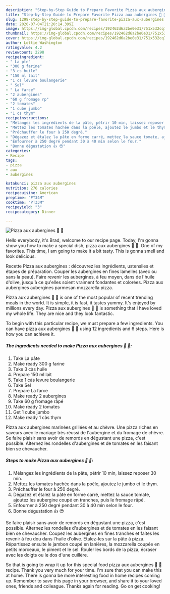 ```yaml
---
description: "Step-by-Step Guide to Prepare Favorite Pizza aux aubergines 🍕 🍆"
title: "Step-by-Step Guide to Prepare Favorite Pizza aux aubergines 🍕 🍆"
slug: 1298-step-by-step-guide-to-prepare-favorite-pizza-aux-aubergines
date: 2020-07-04T21:20:14.399Z
image: https://img-global.cpcdn.com/recipes/192462d6a2be0e31/751x532cq70/pizza-aux-aubergines-🍕-🍆-photo-principale-de-la-recette.jpg
thumbnail: https://img-global.cpcdn.com/recipes/192462d6a2be0e31/751x532cq70/pizza-aux-aubergines-🍕-🍆-photo-principale-de-la-recette.jpg
cover: https://img-global.cpcdn.com/recipes/192462d6a2be0e31/751x532cq70/pizza-aux-aubergines-🍕-🍆-photo-principale-de-la-recette.jpg
author: Lottie Washington
ratingvalue: 4.2
reviewcount: 2298
recipeingredient:
- " La pte"
- "300 g farine"
- "3 cs huile"
- "150 ml lait"
- "1 cs levure boulangerie"
- " Sel"
- " La farce"
- "2 aubergines"
- "60 g fromage rp"
- "2 tomates"
- "1 cube jumbo"
- "1 cs thym"
recipeinstructions:
- "Mélangez les ingrédients de la pâte, pétrir 10 min, laissez reposer 30 min."
- "Mettez les tomates hachée dans la poêle, ajoutez le jumbo et le thym."
- "Préchauffer le four à 250 degré."
- "Dégazez et étalez la pâte en forme carré, mettez la sauce tomate, ajoutez les aubergine coupé en tranches, puis le fromage râpé."
- "Enfourner à 250 degré pendant 30 à 40 min selon le four."
- "Bonne dégustation 👍 😍"
categories:
- Recipe
tags:
- pizza
- aux
- aubergines

katakunci: pizza aux aubergines 
nutrition: 276 calories
recipecuisine: American
preptime: "PT34M"
cooktime: "PT33M"
recipeyield: "3"
recipecategory: Dinner

---
```



![Pizza aux aubergines 🍕 🍆](https://img-global.cpcdn.com/recipes/192462d6a2be0e31/751x532cq70/pizza-aux-aubergines-🍕-🍆-photo-principale-de-la-recette.jpg)

Hello everybody, it's Brad, welcome to our recipe page. Today, I'm gonna show you how to make a special dish, pizza aux aubergines 🍕 🍆. One of my favorites. This time, I am going to make it a bit tasty. This is gonna smell and look delicious.

Recette Pizza aux aubergines : découvrez les ingrédients, ustensiles et étapes de préparation. Couper les aubergines en fines lamelles (avec ou sans la peau). Faire revenir les aubergines, à feu moyen, dans de l&#39;huile d&#39;olive, jusqu&#39;à ce qu&#39;elles soient vraiment fondantes et colorées. Pizza aux aubergines aubergines parmesan mozzarella pizza.

Pizza aux aubergines 🍕 🍆 is one of the most popular of recent trending meals in the world. It is simple, it is fast, it tastes yummy. It's enjoyed by millions every day. Pizza aux aubergines 🍕 🍆 is something that I have loved my whole life. They are nice and they look fantastic.


To begin with this particular recipe, we must prepare a few ingredients. You can have pizza aux aubergines 🍕 🍆 using 12 ingredients and 6 steps. Here is how you can achieve it.

<!--inarticleads1-->

##### The ingredients needed to make Pizza aux aubergines 🍕 🍆:

1. Take  La pâte
1. Make ready 300 g farine
1. Take 3 càs huile
1. Prepare 150 ml lait
1. Take 1 càs levure boulangerie
1. Take  Sel
1. Prepare  La farce
1. Make ready 2 aubergines
1. Take 60 g fromage râpé
1. Make ready 2 tomates
1. Get 1 cube jumbo
1. Make ready 1 càs thym


Pizza aux aubergines marinées grillées et au chèvre. Une pizza riches en saveurs avec le mariage très réussi de l&#39;aubergine et du fromage de chèvre. Se faire plaisir sans avoir de remords en dégustant une pizza, c&#39;est possible. Alternez les rondelles d&#39;aubergines et de tomates en les faisant bien se chevaucher. 

<!--inarticleads2-->

##### Steps to make Pizza aux aubergines 🍕 🍆:

1. Mélangez les ingrédients de la pâte, pétrir 10 min, laissez reposer 30 min.
1. Mettez les tomates hachée dans la poêle, ajoutez le jumbo et le thym.
1. Préchauffer le four à 250 degré.
1. Dégazez et étalez la pâte en forme carré, mettez la sauce tomate, ajoutez les aubergine coupé en tranches, puis le fromage râpé.
1. Enfourner à 250 degré pendant 30 à 40 min selon le four.
1. Bonne dégustation 👍 😍


Se faire plaisir sans avoir de remords en dégustant une pizza, c&#39;est possible. Alternez les rondelles d&#39;aubergines et de tomates en les faisant bien se chevaucher. Coupez les aubergines en fines tranches et faites les revenir à feu dou dans l&#39;huile d&#39;olive. Étalez-les sur la pâte à pizza. Répartissez ensuite le jambon coupé en lanières, la mozzarella coupée en petits morceaux, le piment et le sel. Rouler les bords de la pizza, écraser avec les doigts ou le dos d&#39;une cuillère. 

So that is going to wrap it up for this special food pizza aux aubergines 🍕 🍆 recipe. Thank you very much for your time. I'm sure that you can make this at home. There is gonna be more interesting food in home recipes coming up. Remember to save this page in your browser, and share it to your loved ones, friends and colleague. Thanks again for reading. Go on get cooking!
